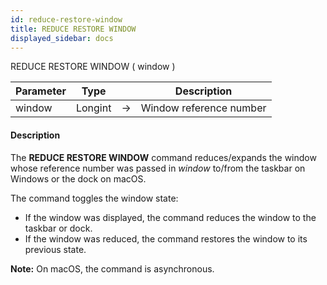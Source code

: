 ```yaml
---
id: reduce-restore-window
title: REDUCE RESTORE WINDOW
displayed_sidebar: docs
---
```



<!-- REF #_command_.REDUCE RESTORE WINDOW.Syntax-->REDUCE RESTORE WINDOW ( window )<!-- END REF-->


<!-- REF #_command_.REDUCE RESTORE WINDOW.Params -->
|Parameter|Type||Description|
|---------|--- |:---:|------|
|window|Longint|->|Window reference number|
<!-- END REF -->


#### Description




The **REDUCE RESTORE WINDOW** command reduces/expands the window whose reference number was passed in *window* to/from the taskbar on Windows or the dock on macOS. 

The command toggles the window state: 

* If the window was displayed, the command reduces the window to the taskbar or dock.
* If the window was reduced, the command restores the window to its previous state. 

**Note:** On macOS, the command is asynchronous.


